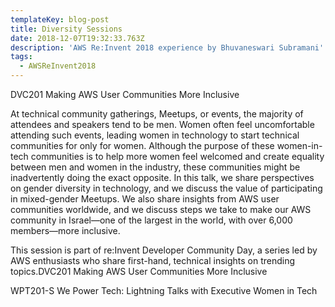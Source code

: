 ```yaml
---
templateKey: blog-post
title: Diversity Sessions
date: 2018-12-07T19:32:33.763Z
description: 'AWS Re:Invent 2018 experience by Bhuvaneswari Subramani'
tags:
  - AWSReInvent2018
---
```

DVC201 Making AWS User Communities More Inclusive





At technical community gatherings, Meetups, or events, the majority of attendees and speakers tend to be men. Women often feel uncomfortable attending such events, leading women in technology to start technical communities for only for women. Although the purpose of these women-in-tech communities is to help more women feel welcomed and create equality between men and women in the industry, these communities might be inadvertently doing the exact opposite. In this talk, we share perspectives on gender diversity in technology, and we discuss the value of participating in mixed-gender Meetups. We also share insights from AWS user communities worldwide, and we discuss steps we take to make our AWS community in Israel—one of the largest in the world, with over 6,000 members—more inclusive.



This session is part of re:Invent Developer Community Day, a series led by AWS enthusiasts who share first-hand, technical insights on trending topics.DVC201 Making AWS User Communities More Inclusive



WPT201-S We Power Tech: Lightning Talks with Executive Women in Tech
